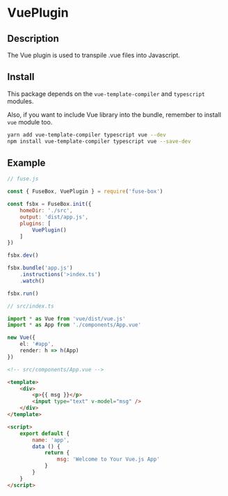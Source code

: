 # VuePlugin

## Description
The Vue plugin is used to transpile .vue files into Javascript.

## Install
This package depends on the `vue-template-compiler` and `typescript` modules.

Also, if you want to include Vue library into the bundle, remember to install `vue` module too.

```bash
yarn add vue-template-compiler typescript vue --dev
npm install vue-template-compiler typescript vue --save-dev
```

## Example

```js
// fuse.js

const { FuseBox, VuePlugin } = require('fuse-box')

const fsbx = FuseBox.init({
    homeDir: './src',
    output: 'dist/app.js',
    plugins: [
        VuePlugin()
    ]
})

fsbx.dev()

fsbx.bundle('app.js')
    .instructions('>index.ts')
    .watch()

fsbx.run()

```

```typescript
// src/index.ts

import * as Vue from 'vue/dist/vue.js'
import * as App from './components/App.vue'

new Vue({
    el: '#app',
    render: h => h(App)
})

```

```html
<!-- src/components/App.vue -->

<template>
    <div>
        <p>{{ msg }}</p>
        <input type="text" v-model="msg" />
    </div>
</template>

<script>
    export default {
        name: 'app',
        data () {
            return {
                msg: 'Welcome to Your Vue.js App'
            }
        }
    }
</script>
```
